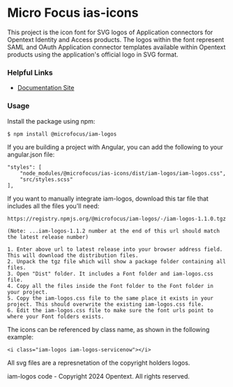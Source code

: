 # Micro Focus ias-icons

This project is the icon font for SVG logos of Application connectors for Opentext Identity and Access products. The logos within the font represent SAML and OAuth Application connector templates available within Opentext products using the application's official logo in SVG format.

### Helpful Links

- [Documentation Site](https://microfocus.github.io/iam-logos)

### Usage

Install the package using npm:

```
$ npm install @microfocus/iam-logos
```

If you are building a project with Angular, you can add the following to your angular.json file:

```
"styles": [
    "node_modules/@microfocus/ias-icons/dist/iam-logos/iam-logos.css",
    "src/styles.scss"
],
```

If you want to manually integrate iam-logos, download this tar file that includes all the files you'll need:

```
https://registry.npmjs.org/@microfocus/iam-logos/-/iam-logos-1.1.0.tgz

(Note: ...iam-logos-1.1.2 number at the end of this url should match the latest release number)

1. Enter above url to latest release into your browser address field. This will download the distribution files.
2. Unpack the tgz file which will show a package folder containing all files.
3. Open "Dist" folder. It includes a Font folder and iam-logos.css file.
4. Copy all the files inside the Font folder to the Font folder in your project.
5. Copy the iam-logos.css file to the same place it exists in your project. This should overwrite the existing iam-logos.css file.
6. Edit the iam-logos.css file to make sure the font urls point to where your Font folders exists. 
```

The icons can be referenced by class name, as shown in the following example:

```
<i class="iam-logos iam-logos-servicenow"></i>
```
All svg files are a represnetation of the copyright holders logos.

iam-logos code - Copyright 2024 Opentext. All rights reserved.

